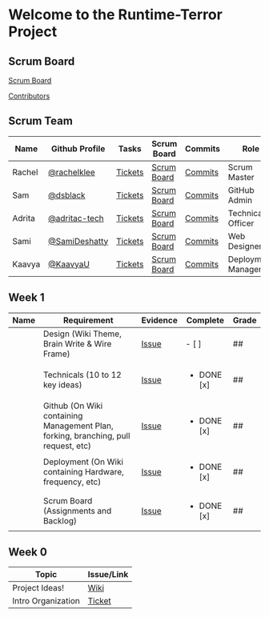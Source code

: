 # Welcome to the Runtime-Terror Project

## Scrum Board
[Scrum Board](https://github.com/dsblack0/runtime-terror/projects/1)

[Contributors](https://github.com/dsblack0/runtime-terror/graphs/contributors)

## Scrum Team
| Name | Github Profile | Tasks | Scrum Board | Commits | Role |
|  --- |  ---           | ---   | ---         | ---     | --- |
| Rachel | [@rachelklee](https://github.com/rachelklee) | [Tickets](https://github.com/dsblack0/runtime-terror/issues/assigned/rachelklee) | [Scrum Board](https://github.com/dsblack0/runtime-terror/projects/1?card_filter_query=assignee%3Arachelklee) | [Commits](https://github.com/dsblack0/runtime-terror/commits?author=rachelklee) | Scrum Master |
| Sam | [@dsblack](https://github.com/dsblack0) | [Tickets](https://github.com/dsblack0/runtime-terror/issues/assigned/dsblack0) | [Scrum Board](https://github.com/dsblack0/runtime-terror/projects/1?card_filter_query=assignee%3Adsblack0) | [Commits](https://github.com/dsblack0/runtime-terror/commits?author=dsblack0) | GitHub Admin |
| Adrita | [@adritac-tech](https://github.com/adritac-tech) | [Tickets](https://github.com/dsblack0/runtime-terror/issues/assigned/adritac-tech) | [Scrum Board](https://github.com/dsblack0/runtime-terror/projects/1?card_filter_query=assignee%3Aadritac-tech) | [Commits](https://github.com/dsblack0/runtime-terror/commits?author=adritac-tech) | Technical Officer |
| Sami | [@SamiDeshatty](https://github.com/SamiDeshatty) | [Tickets](https://github.com/dsblack0/runtime-terror/issues/assigned/SamiDeshatty) | [Scrum Board](https://github.com/dsblack0/runtime-terror/projects/1?card_filter_query=assignee%3ASamiDeshatty) | [Commits](https://github.com/dsblack0/runtime-terror/commits?author=SamiDeshatty) | Web Designer |
| Kaavya | [@KaavyaU](https://github.com/KaavyaU) | [Tickets](https://github.com/dsblack0/runtime-terror/issues/assigned/KaavyaU) | [Scrum Board](https://github.com/dsblack0/runtime-terror/projects/1?card_filter_query=assignee%3AKaavyaU) | [Commits](https://github.com/dsblack0/runtime-terror/commits?author=KaavyaU) | Deployment Manager |

## Week 1
| Name | Requirement | Evidence | Complete | Grade |
| ---   | ---        | ---      | ---        | ---   |
| | Design (Wiki Theme, Brain Write & Wire Frame) | [Issue]() | - [ ] | ## |
| | Technicals (10 to 12 key ideas) | [Issue]() | <ul><li>DONE [x]</li></ul> | ## |
| | Github (On Wiki containing Management Plan, forking, branching, pull request, etc) | [Issue]() | <ul><li>DONE [x]</li></ul> | ## |
| | Deployment (On Wiki containing Hardware, frequency, etc) | [Issue]() | <ul><li>DONE [x]</li></ul> | ## |
| | Scrum Board (Assignments and Backlog) | [Issue]() | <ul><li>DONE [x]</li></ul> | ## |


## Week 0
| Topic | Issue/Link |
| ---   | ---        |
| Project Ideas! | [Wiki](https://github.com/dsblack0/runtime-terror/wiki/Brainstorm) |
| Intro Organization | [Ticket](https://github.com/dsblack0/runtime-terror/issues/1) |

